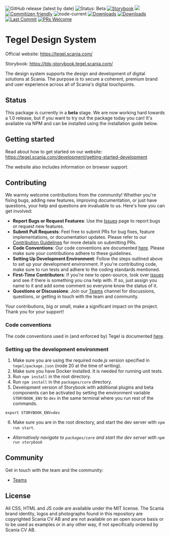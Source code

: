 ![GitHub release (latest by date)](https://img.shields.io/github/v/release/scania-digital-design-system/tegel)
![Status: Beta](https://img.shields.io/badge/status-beta-red)
[![Storybook](https://img.shields.io/badge/docs-storybook-ff69b4)](https://tds-storybook.tegel.scania.com/)
![](https://img.shields.io/github/license/scania-digital-design-system/tegel)
[![Commitizen friendly](https://img.shields.io/badge/commitizen-friendly-brightgreen.svg)](http://commitizen.github.io/cz-cli/)
![node-current](https://img.shields.io/badge/Node.js-18-orange)
[![Downloads](https://img.shields.io/npm/dy/@scania/tegel?color=f4c430)](https://www.npmjs.com/package/@scania/tegel)
[![Downloads](https://img.shields.io/npm/dw/@scania/tegel?color=76a4ed)](https://www.npmjs.com/package/@scania/tegel)
[![Last Commit](https://img.shields.io/github/last-commit/scania-digital-design-system/tegel)](https://github.com/scania-digital-design-system/tegel/commits/main)
[![PRs Welcome](https://img.shields.io/badge/PRs-welcome-brightgreen.svg)](https://github.com/scania-digital-design-system/tegel/pulls)



# Tegel Design System

Official website: https://tegel.scania.com/

Storybook: https://tds-storybook.tegel.scania.com/

The design system supports the design and development of digital solutions at Scania. The purpose is to secure a coherent, premium brand and user experience across all of Scania's digital touchpoints.

## Status

This package is currently in a **beta** stage. We are now working hard towards a 1.0 release, but if you want to try out the package today you can! It's available via NPM and can be installed using the installation guide below.

## Getting started

Read about how to get started on our website: https://tegel.scania.com/development/getting-started-development

The website also includes information on browser support.

## Contributing

We warmly welcome contributions from the community! Whether you're fixing bugs, adding new features, improving documentation, or just have questions, your help and questions are invaluable to us. Here's how you can get involved:

- **Report Bugs or Request Features**: Use the [Issues](https://github.com/scania-digital-design-system/tegel/issues) page to report bugs or request new features.
- **Submit Pull Requests**: Feel free to submit PRs for bug fixes, feature implementations, or documentation updates. Please refer to our [Contribution Guidelines](https://github.com/scania-digital-design-system/tegel/blob/main/CONTRIBUTING.md) for more details on submitting PRs.
- **Code Conventions**: Our code conventions are documented [here](https://github.com/scania-digital-design-system/tegel/blob/main/.github/CODE_STYLE.md). Please make sure your contributions adhere to these guidelines.
- **Setting Up Development Environment**: Follow the steps outlined above to set up your development environment. If you're contributing code, make sure to run tests and adhere to the coding standards mentioned.
- **First-Time Contributors**: If you're new to open-source, look over [issues](https://github.com/scania-digital-design-system/tegel/issues) and see if there is something you cna help with. If so, just assign you name to it and add some comment so everyone know the status of it. 
- **Questions or Discussions**: Join our [Teams](https://teams.microsoft.com/l/team/19%3a1257007a64d44c64954acca27a9d4b46%40thread.skype/conversations?groupId=79f9bfeb-73e2-424d-9477-b236191ece5e&tenantId=3bc062e4-ac9d-4c17-b4dd-3aad637ff1ac) channel for discussions, questions, or getting in touch with the team and community.

Your contributions, big or small, make a significant impact on the project. Thank you for your support!

### Code conventions

The code conventions used in (and enforced by) Tegel is documented [here](https://github.com/scania-digital-design-system/tegel/blob/main/.github/CODE_STYLE.md).

### Setting up the development environment

1. Make sure you are using the required node.js version specified in `tegel/package.json` (node 20 at the time of writing).
2. Make sure you have Docker installed. It is needed for running unit tests.
3. Run `npm install` in the root directory.
4. Run `npm install` in the `packages/core` directory.
5. Development version of Storybook with additional plugins and beta components can be activated by setting the environment variable `STORYBOOK_ENV` to `dev` in the same terminal where you run rest of the commands.

```
export STORYBOOK_ENV=dev
```

6. Make sure you are in the root directory, and start the dev server with `npm run start`.
 - *Alternatively navigate to `packages/core` and start the dev server with `npm run storybook`*

## Community

Get in touch with the team and the community:

- [Teams](https://teams.microsoft.com/l/team/19%3a1257007a64d44c64954acca27a9d4b46%40thread.skype/conversations?groupId=79f9bfeb-73e2-424d-9477-b236191ece5e&tenantId=3bc062e4-ac9d-4c17-b4dd-3aad637ff1ac)

## License

All CSS, HTML and JS code are available under the MIT license. The Scania brand identity, logos and photographs found in this repository are copyrighted Scania CV AB and are not available on an open source basis or to be used as examples or in any other way, if not specifically ordered by Scania CV AB.

